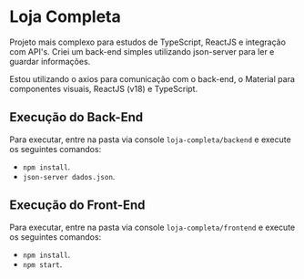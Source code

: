 # Loja Completa
Projeto mais complexo para estudos de TypeScript, ReactJS e integração com API's. Criei um back-end simples utilizando json-server para ler e guardar informações. 

Estou utilizando o axios para comunicação com o back-end, o Material para componentes visuais, ReactJS (v18) e TypeScript.

## Execução do Back-End
Para executar, entre na pasta via console `loja-completa/backend` e execute os seguintes comandos: 
- `npm install`.
- `json-server dados.json`.

## Execução do Front-End
Para executar, entre na pasta via console `loja-completa/frontend` e execute os seguintes comandos: 
- `npm install`.
- `npm start`.
